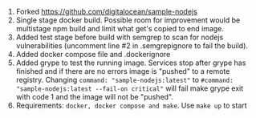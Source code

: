 1. Forked https://github.com/digitalocean/sample-nodejs
2. Single stage docker build. Possible room for improvement would be multistage npm build and limit what get's copied to end image.
3. Added test stage before build with semgrep to scan for nodejs vulnerabilities (uncomment line #2 in .semgrepignore to fail the build).
4. Added docker compose file and .dockerignore
5. Added grype to test the running image.
   Services stop after grype has finished and if there are no errors image is "pushed" to a remote registry.
   Changing `command: "sample-nodejs:latest"` to `#command: "sample-nodejs:latest --fail-on critical"` will fail make grype exit with code 1 and the image will not be "pushed".
6. Requirements: `docker, docker compose and make`. Use `make up` to start
